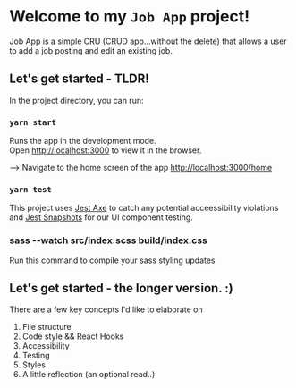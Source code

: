# Welcome to my `Job App` project!

Job App is a simple CRU (CRUD app...without the delete) that allows a user to add a job posting and edit an existing job.

## Let's get started - TLDR!

In the project directory, you can run:

### `yarn start`

Runs the app in the development mode.\
Open [http://localhost:3000](http://localhost:3000) to view it in the browser.

--> Navigate to the home screen of the app [http://localhost:3000/home](http://localhost:3000/home)

### `yarn test`

This project uses [Jest Axe](https://www.npmjs.com/package/jest-axe) to catch any potential acceessibility violations and [Jest Snapshots](https://jestjs.io/docs/snapshot-testing) for our UI component testing.

### sass --watch src/index.scss build/index.css  

Run this command to compile your sass styling updates


## Let's get started - the longer version. :) 

There are a few key concepts I'd like to elaborate on
1. File structure
2. Code style && React Hooks
3. Accessibility 
4. Testing
5. Styles
6. A little reflection (an optional read..)

